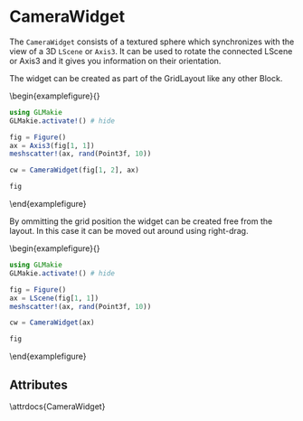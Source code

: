 

# CameraWidget

The `CameraWidget` consists of a textured sphere which synchronizes with the view of a 3D `LScene` or `Axis3`.
It can be used to rotate the connected LScene or Axis3 and it gives you information on their orientation.

The widget can be created as part of the GridLayout like any other Block.

\begin{examplefigure}{}
```julia
using GLMakie
GLMakie.activate!() # hide

fig = Figure()
ax = Axis3(fig[1, 1])
meshscatter!(ax, rand(Point3f, 10))

cw = CameraWidget(fig[1, 2], ax)

fig
```
\end{examplefigure}

By ommitting the grid position the widget can be created free from the layout.
In this case it can be moved out around using right-drag.


\begin{examplefigure}{}
```julia
using GLMakie
GLMakie.activate!() # hide

fig = Figure()
ax = LScene(fig[1, 1])
meshscatter!(ax, rand(Point3f, 10))

cw = CameraWidget(ax)

fig
```
\end{examplefigure}

## Attributes

\attrdocs{CameraWidget}